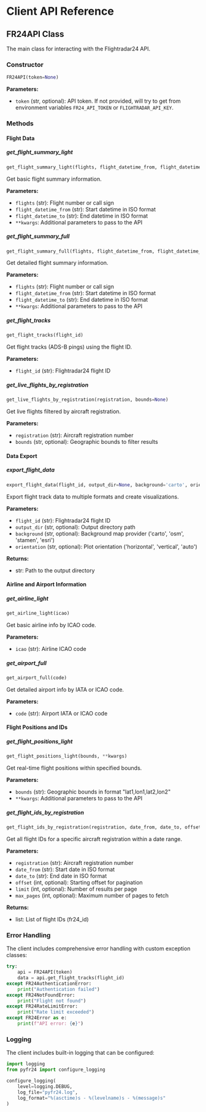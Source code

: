 # Client API Reference

## FR24API Class

The main class for interacting with the Flightradar24 API.

### Constructor

```python
FR24API(token=None)
```

**Parameters:**

- `token` (str, optional): API token. If not provided, will try to get from environment variables `FR24_API_TOKEN` or `FLIGHTRADAR_API_KEY`.

### Methods

#### Flight Data

##### get_flight_summary_light
```python
get_flight_summary_light(flights, flight_datetime_from, flight_datetime_to, **kwargs)
```
Get basic flight summary information.

**Parameters:**

- `flights` (str): Flight number or call sign
- `flight_datetime_from` (str): Start datetime in ISO format
- `flight_datetime_to` (str): End datetime in ISO format
- `**kwargs`: Additional parameters to pass to the API

##### get_flight_summary_full
```python
get_flight_summary_full(flights, flight_datetime_from, flight_datetime_to, **kwargs)
```
Get detailed flight summary information.

**Parameters:**

- `flights` (str): Flight number or call sign
- `flight_datetime_from` (str): Start datetime in ISO format
- `flight_datetime_to` (str): End datetime in ISO format
- `**kwargs`: Additional parameters to pass to the API

##### get_flight_tracks
```python
get_flight_tracks(flight_id)
```
Get flight tracks (ADS-B pings) using the flight ID.

**Parameters:**

- `flight_id` (str): Flightradar24 flight ID

##### get_live_flights_by_registration
```python
get_live_flights_by_registration(registration, bounds=None)
```
Get live flights filtered by aircraft registration.

**Parameters:**

- `registration` (str): Aircraft registration number
- `bounds` (str, optional): Geographic bounds to filter results

#### Data Export

##### export_flight_data
```python
export_flight_data(flight_id, output_dir=None, background='carto', orientation='horizontal')
```
Export flight track data to multiple formats and create visualizations.

**Parameters:**

- `flight_id` (str): Flightradar24 flight ID
- `output_dir` (str, optional): Output directory path
- `background` (str, optional): Background map provider ('carto', 'osm', 'stamen', 'esri')
- `orientation` (str, optional): Plot orientation ('horizontal', 'vertical', 'auto')

**Returns:**

- str: Path to the output directory

#### Airline and Airport Information

##### get_airline_light
```python
get_airline_light(icao)
```
Get basic airline info by ICAO code.

**Parameters:**

- `icao` (str): Airline ICAO code

##### get_airport_full
```python
get_airport_full(code)
```
Get detailed airport info by IATA or ICAO code.

**Parameters:**

- `code` (str): Airport IATA or ICAO code

#### Flight Positions and IDs

##### get_flight_positions_light
```python
get_flight_positions_light(bounds, **kwargs)
```
Get real-time flight positions within specified bounds.

**Parameters:**

- `bounds` (str): Geographic bounds in format "lat1,lon1,lat2,lon2"
- `**kwargs`: Additional parameters to pass to the API

##### get_flight_ids_by_registration
```python
get_flight_ids_by_registration(registration, date_from, date_to, offset=0, limit=20, max_pages=5)
```
Get all flight IDs for a specific aircraft registration within a date range.

**Parameters:**

- `registration` (str): Aircraft registration number
- `date_from` (str): Start date in ISO format
- `date_to` (str): End date in ISO format
- `offset` (int, optional): Starting offset for pagination
- `limit` (int, optional): Number of results per page
- `max_pages` (int, optional): Maximum number of pages to fetch

**Returns:**

- list: List of flight IDs (fr24_id)

### Error Handling

The client includes comprehensive error handling with custom exception classes:

```python
try:
    api = FR24API(token)
    data = api.get_flight_tracks(flight_id)
except FR24AuthenticationError:
    print("Authentication failed")
except FR24NotFoundError:
    print("Flight not found")
except FR24RateLimitError:
    print("Rate limit exceeded")
except FR24Error as e:
    print(f"API error: {e}")
```

### Logging

The client includes built-in logging that can be configured:

```python
import logging
from pyfr24 import configure_logging

configure_logging(
    level=logging.DEBUG,
    log_file="pyfr24.log",
    log_format="%(asctime)s - %(levelname)s - %(message)s"
) 